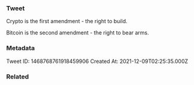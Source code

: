 ### Tweet
Crypto is the first amendment - the right to build.

Bitcoin is the second amendment - the right to bear arms.

### Metadata
Tweet ID: 1468768761918459906
Created At: 2021-12-09T02:25:35.000Z

### Related

